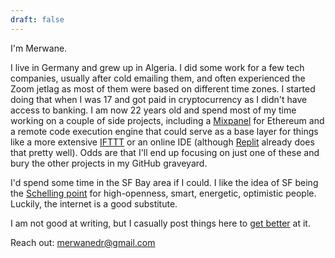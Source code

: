 ```yaml
---
draft: false
---
```


I'm Merwane.

I live in Germany and grew up in Algeria. I did some work for a few tech companies, usually after cold emailing them, and often experienced the Zoom jetlag as most of them were based on different time zones. I started doing that when I was 17 and got paid in cryptocurrency as I didn't have access to banking. I am now 22 years old and spend most of my time working on a couple of side projects, including a [Mixpanel](https://mixpanel.com/) for Ethereum and a remote code execution engine that could serve as a base layer for things like a more extensive [IFTTT](https://ifttt.com/) or an online IDE (although [Replit](https://replit.com/) already does that pretty well). Odds are that I'll end up focusing on just one of these and bury the other projects in my GitHub graveyard. 

I'd spend some time in the SF Bay area if I could. I like the idea of SF being the [Schelling point](https://patrickcollison.com/advice) for high-openness, smart, energetic, optimistic people. Luckily, the internet is a good substitute.


I am not good at writing, but I casually post things here to [get better](http://www.paulgraham.com/writing44.html) at it.

Reach out: [merwanedr@gmail.com](mailto:merwanedr@gmail.com)
